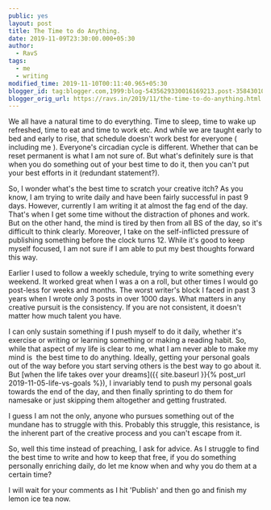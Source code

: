```yaml
---
public: yes
layout: post
title: The Time to do Anything.
date: 2019-11-09T23:30:00.000+05:30
author:
  - RavS
tags:
  - me
  - writing
modified_time: 2019-11-10T00:11:40.965+05:30
blogger_id: tag:blogger.com,1999:blog-5435629330016169213.post-3584301054777969587
blogger_orig_url: https://ravs.in/2019/11/the-time-to-do-anything.html
---
```


We all have a natural time to do everything. Time to sleep, time to wake up refreshed, time to eat and time to work etc. And while we are taught early to bed and early to rise, that schedule doesn't work best for everyone ( including me ). Everyone's circadian cycle is different. Whether that can be reset permanent is what I am not sure of. But what's definitely sure is that when you do something out of your best time to do it, then you can't put your best efforts in it (redundant statement?).

So, I wonder what's the best time to scratch your creative itch? As you know, I am trying to write daily and have been fairly successful in past 9 days. However, currently I am writing it at almost the fag end of the day. That's when I get some time without the distraction of phones and work. But on the other hand, the mind is tired by then from all BS of the day, so it's difficult to think clearly. Moreover, I take on the self-inflicted pressure of publishing something before the clock turns 12. While it's good to keep myself focused, I am not sure if I am able to put my best thoughts forward this way.

Earlier I used to follow a weekly schedule, trying to write something every weekend. It worked great when I was a on a roll, but other times I would go post-less for weeks and months. The worst writer's block I faced in past 3 years when I wrote only 3 posts in over 1000 days. What matters in any creative pursuit is the consistency. If you are not consistent, it doesn't matter how much talent you have.

I can only sustain something if I push myself to do it daily, whether it's exercise or writing or learning something or making a reading habit. So, while that aspect of my life is clear to me, what I am never able to make my mind is  the best time to do anything. Ideally, getting your personal goals out of the way before you start serving others is the best way to go about it. But [when the life takes over your dreams]({{ site.baseurl }}{% post_url 2019-11-05-life-vs-goals %}), I invariably tend to push my personal goals towards the end of the day, and then finally sprinting to do them for namesake or just skipping them altogether and getting frustrated.

I guess I am not the only, anyone who pursues something out of the mundane has to struggle with this. Probably this struggle, this resistance, is the inherent part of the creative process and you can't escape from it.

So, well this time instead of preaching, I ask for advice. As I struggle to find the best time to write and how to keep that free, if you do something personally enriching daily, do let me know when and why you do them at a certain time?

I will wait for your comments as I hit 'Publish' and then go and finish my lemon ice tea now.
